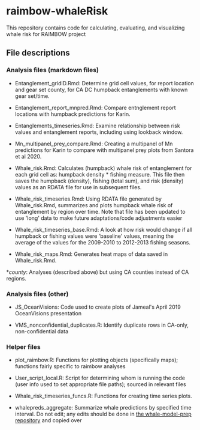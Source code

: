 # raimbow-whaleRisk

<!-- badges: start -->
<!-- badges: end -->

This repository contains code for calculating, evaluating, and visualizing whale risk for RAIMBOW project

## File descriptions

<!-- section break -->
### Analysis files (markdown files)
* Entanglement_gridID.Rmd: Determine grid cell values, for report location and gear set county, for CA DC humpback entanglements with known gear set/time.

* Entanglement_report_mnpred.Rmd: Compare entnglement report locations with humpback predictions for Karin.

* Entanglements_timeseries.Rmd: Examine relationship between risk values and entanglement reports, including using lookback window.

* Mn_multipanel_prey_compare.Rmd: Creating a multipanel of Mn predictions for Karin to compare with multipanel prey plots from Santora et al 2020. 

* Whale_risk.Rmd: Calculates (humpback) whale risk of entanglement for each grid cell as: humpback density * fishing measure. This file then saves the humpback (density), fishing (total sum), and risk (density) values as an RDATA file for use in subsequent files.

* Whale_risk_timeseries.Rmd: Using RDATA file generated by Whale_risk.Rmd, summarizes and plots humpback whale risk of entanglement by region over time. Note that file has been updated to use 'long' data to make future adaptations/code adjustments easier

* Whale_risk_timeseries_base.Rmd: A look at how risk would change if all humpback or fishing values were 'baseline' values, meaning the average of the values for the 2009-2010 to 2012-2013 fishing seasons.

* Whale_risk_maps.Rmd: Generates heat maps of data saved in Whale_risk.Rmd.

*_county_: Analyses (described above) but using CA counties instead of CA regions.

<!-- section break -->
### Analysis files (other)
* JS_OceanVisions: Code used to create plots of Jameal's April 2019 OceanVisions presentation

* VMS_nonconfidential_duplicates.R: Identify duplicate rows in CA-only, non-confidential data

<!-- section break -->
### Helper files
* plot_raimbow.R: Functions for plotting objects (specifically maps); functions fairly specific to raimbow analyses

* User_script_local.R: Script for determining whom is running the code (user info used to set appropriate file paths); sourced in relevant files

* Whale_risk_timeseries_funcs.R: Functions for creating time series plots.

* whalepreds_aggregate: Summarize whale predictions by specified time interval. Do not edit; any edits should be done in [the whale-model-prep repository](https://github.com/smwoodman/whale-model-prep) and copied over
